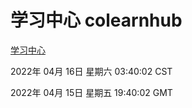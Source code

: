# 学习中心 colearnhub
[学习中心](http://59.174.26.18:56308/colearnhub/)

2022年 04月 16日 星期六 03:40:02 CST

2022年 04月 15日 星期五 19:40:02 GMT

